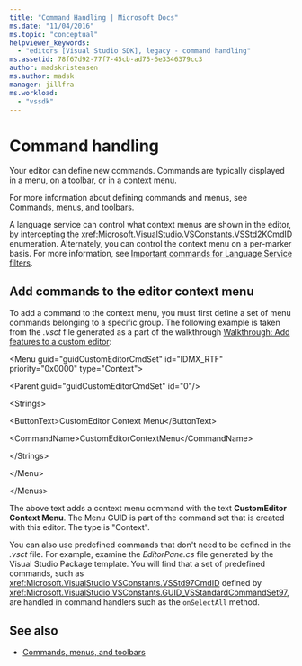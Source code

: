 ```yaml
---
title: "Command Handling | Microsoft Docs"
ms.date: "11/04/2016"
ms.topic: "conceptual"
helpviewer_keywords:
  - "editors [Visual Studio SDK], legacy - command handling"
ms.assetid: 78f67d92-77f7-45cb-ad75-6e3346379cc3
author: madskristensen
ms.author: madsk
manager: jillfra
ms.workload:
  - "vssdk"
---
```

# Command handling
Your editor can define new commands. Commands are typically displayed in a menu, on a toolbar, or in a context menu.

 For more information about defining commands and menus, see [Commands, menus, and toolbars](../extensibility/internals/commands-menus-and-toolbars.md).

 A language service can control what context menus are shown in the editor, by intercepting the <xref:Microsoft.VisualStudio.VSConstants.VSStd2KCmdID> enumeration. Alternately, you can control the context menu on a per-marker basis. For more information, see [Important commands for Language Service filters](../extensibility/internals/important-commands-for-language-service-filters.md).

## Add commands to the editor context menu
 To add a command to the context menu, you must first define a set of menu commands belonging to a specific group. The following example is taken from the *.vsct* file generated as a part of the walkthrough [Walkthrough: Add features to a custom editor](../extensibility/walkthrough-adding-features-to-a-custom-editor.md):

 \<Menu guid="guidCustomEditorCmdSet" id="IDMX_RTF" priority="0x0000" type="Context">

 \<Parent guid="guidCustomEditorCmdSet" id="0"/>

 \<Strings>

 \<ButtonText>CustomEditor Context Menu\</ButtonText>

 \<CommandName>CustomEditorContextMenu\</CommandName>

 \</Strings>

 \</Menu>

 \</Menus>

 The above text adds a context menu command with the text **CustomEditor Context Menu**. The Menu GUID is part of the command set that is created with this editor. The type is "Context".

 You can also use predefined commands that don't need to be defined in the *.vsct* file. For example, examine the *EditorPane.cs* file generated by the Visual Studio Package template. You will find that a set of predefined commands, such as <xref:Microsoft.VisualStudio.VSConstants.VSStd97CmdID> defined by <xref:Microsoft.VisualStudio.VSConstants.GUID_VSStandardCommandSet97>, are handled in command handlers such as the `onSelectAll` method.

## See also
- [Commands, menus, and toolbars](../extensibility/internals/commands-menus-and-toolbars.md)